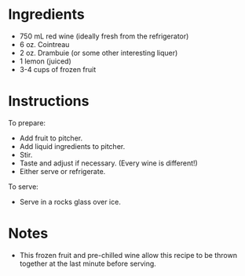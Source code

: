 # Ingredients

* 750 mL red wine (ideally fresh from the refrigerator)
* 6 oz. Cointreau
* 2 oz. Drambuie (or some other interesting liquer)
* 1 lemon (juiced)
* 3-4 cups of frozen fruit

# Instructions

To prepare:
* Add fruit to pitcher.
* Add liquid ingredients to pitcher.
* Stir.
* Taste and adjust if necessary. (Every wine is different!)
* Either serve or refrigerate. 

To serve:
* Serve in a rocks glass over ice. 

# Notes
* This frozen fruit and pre-chilled wine allow this recipe to be thrown together at the last minute before serving.

